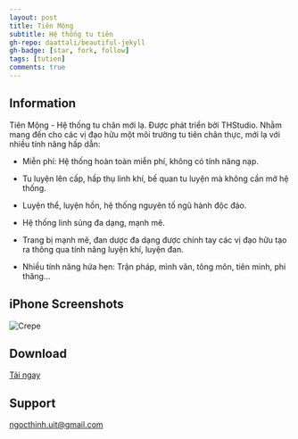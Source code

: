 ```yaml
---
layout: post
title: Tiên Mộng
subtitle: Hệ thống tu tiên
gh-repo: daattali/beautiful-jekyll
gh-badge: [star, fork, follow]
tags: [tutien]
comments: true
---
```


## Information

Tiên Mộng - Hệ thống tu chân mới lạ. Được phát triển bởi THStudio. Nhằm mang đến cho các vị đạo hữu một môi trường tu tiên chân thực, mới lạ với nhiều tính năng hấp dẫn:


- Miễn phí: Hệ thống hoàn toàn miễn phí, không có tính năng nạp.

- Tu luyện lên cấp, hấp thụ linh khí, bế quan tu luyện mà không cần mở hệ thống.

- Luyện thể, luyện hồn, hệ thống nguyên tố ngũ hành độc đáo.

- Hệ thống linh sủng đa dạng, mạnh mẽ.

- Trang bị mạnh mẽ, đan dược đa dạng được chính tay các vị đạo hữu tạo ra thông qua tính năng luyện khí, luyện đan.

- Nhiều tính năng hứa hẹn: Trận pháp, mình văn, tông môn, tiên minh, phi thăng...



## iPhone Screenshots


![Crepe](https://is1-ssl.mzstatic.com/image/thumb/PurpleSource116/v4/f8/32/56/f832565f-85ea-654f-826a-6786ad0d705f/0accd473-657e-4e7d-b9b5-f14540b69e1a_3.png/600x0w.webp)

## Download

[Tải ngay](https://apps.apple.com/us/app/ti%C3%AAn-m%E1%BB%99ng/id6664066563)

## Support

ngocthinh.uit@gmail.com
